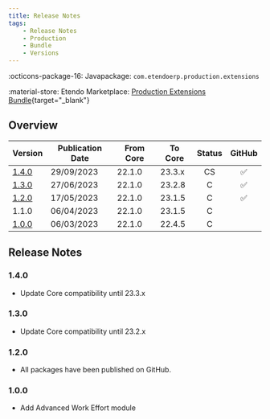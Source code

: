 ```yaml
---
title: Release Notes
tags:
    - Release Notes
    - Production
    - Bundle
    - Versions
---
```

:octicons-package-16: Javapackage: `com.etendoerp.production.extensions`

:material-store: Etendo Marketplace:  [Production Extensions Bundle](https://marketplace.etendo.cloud/#/product-details?module=7C68641225CE46A6BF8A39993CC8E1E5){target="_blank"}

## Overview

| Version | Publication Date | From Core | To Core| Status | GitHub|
| --- | --- | --- | --- | :---: | :---: |
| [1.4.0](/whats-new/release-notes/etendo-classic/bundles/production-extensions/release-notes/#140) | 29/09/2023 | 22.1.0 | 23.3.x | CS  | :white_check_mark:	|
| [1.3.0](/whats-new/release-notes/etendo-classic/bundles/production-extensions/release-notes/#130) | 27/06/2023 | 22.1.0 | 23.2.8 | C  | :white_check_mark:	|
| [1.2.0](/whats-new/release-notes/etendo-classic/bundles/production-extensions/release-notes/#120) | 17/05/2023 | 22.1.0 | 23.1.5 | C   | :white_check_mark:	|
| 1.1.0 | 06/04/2023 | 22.1.0 | 23.1.5 | C   | 						|
| [1.0.0](/whats-new/release-notes/etendo-classic/bundles/production-extensions/release-notes/#100) | 06/03/2023 | 22.1.0 | 22.4.5 | C   | 						|

## Release Notes

### 1.4.0
- Update Core compatibility until 23.3.x

### 1.3.0
- Update Core compatibility until 23.2.x
### 1.2.0
- All packages have been published on GitHub.

### 1.0.0
- Add Advanced Work Effort module